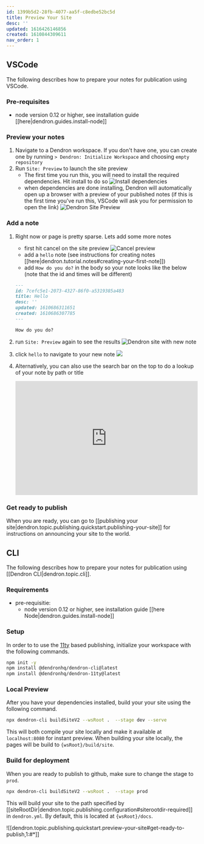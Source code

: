 ```yaml
---
id: 1399b5d2-28fb-4077-aa5f-c8edbe52bc5d
title: Preview Your Site
desc: ''
updated: 1616426146856
created: 1610844309611
nav_order: 1
---
```

## VSCode

The following describes how to prepare your notes for publication using VSCode.

### Pre-requisites

- node version 0.12 or higher, see installation guide [[here|dendron.guides.install-node]]

### Preview your notes

1. Navigate to a Dendron workspace. If you don't have one, you can create one by running `> Dendron: Initialize Workspace` and choosing `empty repository`
2. Run `Site: Preview` to launch the site preview
   - The first time you run this, you will need to install the required dependencies. Hit install to do so
     ![Install dependencies](https://foundation-prod-assetspublic53c57cce-8cpvgjldwysl.s3-us-west-2.amazonaws.com/assets/images/publishv2.site-preview.jpg)
   - when dependencies are done installing, Dendron will automatically open up a browser with a preview of your published notes (if this is the first time you've run this, VSCode will ask you for permission to open the link)
     ![Dendron Site Preview](https://foundation-prod-assetspublic53c57cce-8cpvgjldwysl.s3-us-west-2.amazonaws.com/assets/images/publishv2.preview.jpg)

### Add a note

1. Right now or page is pretty sparse. Lets add some more notes

   - first hit cancel on the site preview
     ![Cancel preview](https://foundation-prod-assetspublic53c57cce-8cpvgjldwysl.s3-us-west-2.amazonaws.com/assets/images/publishv2.preview-cancel.jpg)
   - add a `hello` note (see instructions for creating notes [[here|dendron.tutorial.notes#creating-your-first-note]])
   - add `How do you do?` in the body so your note looks like the below (note that the id and times will be different)

   ```md
   ---
   id: 7cefc5e1-2073-4327-86f0-a5319385a483
   title: Hello
   desc: ''
   updated: 1610686311651
   created: 1610686307785
   ---

   How do you do?
   ```
2. run `Site: Preview` again to see the results
   ![Dendron site with new note](https://foundation-prod-assetspublic53c57cce-8cpvgjldwysl.s3-us-west-2.amazonaws.com/assets/images/publishv2.with-hello.jpg)
3. click `hello` to navigate to your new note
   ![](https://foundation-prod-assetspublic53c57cce-8cpvgjldwysl.s3-us-west-2.amazonaws.com/assets/images/publishv2.with-hello.jpg)
4. Alternatively, you can also use the search bar on the top to do a lookup of your note by path or title
   <div style="position: relative; padding-bottom: 62.5%; height: 0;"><iframe src="https://www.loom.com/embed/0cf674234df34854a988176b189156b2" frameborder="0" webkitallowfullscreen mozallowfullscreen allowfullscreen style="position: absolute; top: 0; left: 0; width: 100%; height: 100%;"></iframe></div>

### Get ready to publish

When you are ready, you can go to [[publishing your site|dendron.topic.publishing.quickstart.publishing-your-site]] for instructions on announcing your site to the world.

## CLI

The following describes how to prepare your notes for publication using [[Dendron CLI|dendron.topic.cli]].

### Requirements

- pre-requisitie: 
  - node version 0.12 or higher, see installation guide [[here Node|dendron.guides.install-node]]

### Setup

In order to to use the [11ty](https://www.11ty.dev/) based publishing, initialize your workspace with the following commands.

```bash
npm init -y
npm install @dendronhq/dendron-cli@latest
npm install @dendronhq/dendron-11ty@latest
```

### Local Preview

After you have your dependencies installed, build your your site using the following command.

```bash
npx dendron-cli buildSiteV2 --wsRoot .  --stage dev --serve
```

This will both compile your site locally and make it available at `localhost:8080` for instant preview. When building your site locally, the pages will be build to `{wsRoot}/build/site`. 

<!--
### Adding metadata

Currently, your site is rather spare. You can add metadata to your site. Open the config by going to `Dendron: Configure (yaml)`. This should take you to the following configuration file

```yaml
version: 1
vaults:
    -
        fsPath: vault
site:
    copyAssets: true
    siteHierarchies:
        - root
    siteRootDir: docs
    usePrettyRefs: true
```

Try adding some of the following properties underneath site
    - replace `{YOUR NAME}` with your actual name

```yml
...
site:
    ...
    title: {YOUR NAME} Digital Garden
    description: This is {YOUR NAME} piece of the internet
    author:  `{YOUR NAME}`
```

When your done, run the pre

-->

### Build for deployment

When you are ready to publish to github, make sure to change the stage to `prod`.

```bash
npx dendron-cli buildSiteV2 --wsRoot .  --stage prod 
```

This will build your site to the path specified by [[siteRootDir|dendron.topic.publishing.configuration#siterootdir-required]] in `dendron.yml`.  By default, this is located at `{wsRoot}/docs`.

![[dendron.topic.publishing.quickstart.preview-your-site#get-ready-to-publish,1:#*]]

